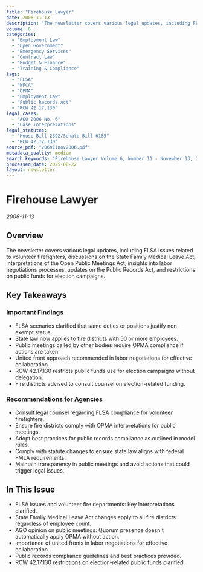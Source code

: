 ```yaml
---
title: "Firehouse Lawyer"
date: 2006-11-13
description: "The newsletter covers various legal updates, including FLSA issues related to volunteer firefighters, discussions on the State Family Medical Leave Act, interpretations of the Open Public Meetings Act, insights into labor negotiations processes, updates on the Public Records Act, and restrictions on public funds for election campaigns."
volume: 6
categories:
  - "Employment Law"
  - "Open Government"
  - "Emergency Services"
  - "Contract Law"
  - "Budget & Finance"
  - "Training & Compliance"
tags:
  - "FLSA"
  - "WFCA"
  - "OPMA"
  - "Employment Law"
  - "Public Records Act"
  - "RCW 42.17.130"
legal_cases:
  - "AGO 2006 No. 6"
  - "Case interpretations"
legal_statutes:
  - "House Bill 2392/Senate Bill 6185"
  - "RCW 42.17.130"
source_pdf: "v06n11nov2006.pdf"
metadata_quality: medium
search_keywords: "Firehouse Lawyer Volume 6, Number 11 - November 13, 2006; FLSA issues, WFCA Conference, State Family Medical Leave Act changes, Open Public Meetings Act interpretation, Labor Negotiations process, Pub..."
processed_date: 2025-08-22
layout: newsletter
---
```


# Firehouse Lawyer

*2006-11-13*

## Overview

The newsletter covers various legal updates, including FLSA issues related to volunteer firefighters, discussions on the State Family Medical Leave Act, interpretations of the Open Public Meetings Act, insights into labor negotiations processes, updates on the Public Records Act, and restrictions on public funds for election campaigns.

## Key Takeaways

### Important Findings

- FLSA scenarios clarified that same duties or positions justify non-exempt status.
- State law now applies to fire districts with 50 or more employees.
- Public meetings called by other bodies require OPMA compliance if actions are taken.
- United front approach recommended in labor negotiations for effective collaboration.
- RCW 42.17.130 restricts public funds use for election campaigns without delegation.
- Fire districts advised to consult counsel on election-related funding.

### Recommendations for Agencies

- Consult legal counsel regarding FLSA compliance for volunteer firefighters.
- Ensure fire districts comply with OPMA interpretations for public meetings.
- Adopt best practices for public records compliance as outlined in model rules.
- Comply with statute changes to ensure state law aligns with federal FMLA requirements.
- Maintain transparency in public meetings and avoid actions that could trigger legal issues.

## In This Issue

- FLSA issues and volunteer fire departments: Key interpretations clarified.
- State Family Medical Leave Act changes apply to all fire districts regardless of employee count.
- AGO opinion on public meetings: Quorum presence doesn't automatically apply OPMA without action.
- Importance of united fronts in labor negotiations for effective collaboration.
- Public records compliance guidelines and best practices provided.
- RCW 42.17.130 restrictions on election-related public funds clarified.

